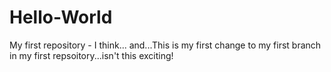 # Hello-World
My first repository - I think...
and...This is my first change to my first branch in my first repsoitory...isn't this exciting!
